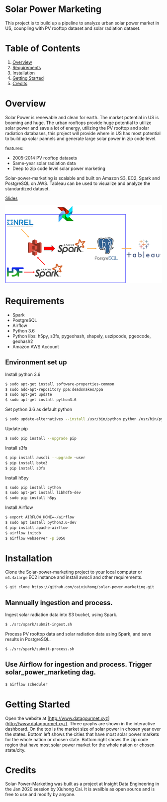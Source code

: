 # Solar Power Marketing 
This project is to build up a pipeline to analyze urban solar power market in US, counpling with PV rooftop dataset and solar radiation dataset.

# Table of Contents

1. [Overview](README.md#overview)
2. [Requirements](README.md#requirements)
3. [Installation](README.md#installation)
4. [Getting Started](README.md#getting-started)
5. [Credits](README.md#credits)

# Overview
Solar Power is renewable and clean for earth. The market potential in US is booming and huge. The urban rooftops provide huge potential to utilize solar power and save a lot of energy, utilizing the PV rooftop and solar radiation databases, this project will provide where in US has most potential to build up solar pannels and generate large solar power in zip code level.

features:
- 2005-2014 PV rooftop datasets
- Same-year solar radiation data
- Deep to zip code level solar power marketing

Solar-power-marketing is scalable and built on Amazon S3, EC2, Spark and PostgreSQL on AWS. Tableau can be used to visualize and analyze the standardized dataset.

[Slides](https://drive.google.com/open?id=1QFfqpmwcNVOsM8dnTihsSDQ28R_BQJEHRMxpEA28v6w)

![Pipeline](demo/pipeline.png)

# Requirements
* Spark
* PostgreSQL
* Airflow
* Python 3.6
* Python libs: h5py, s3fs, pygeohash, shapely, uszipcode, pgeocode, geohash2
* Amazon AWS Account

## Environment set up
Install python 3.6 

```bash
$ sudo apt-get install software-properties-common
$ sudo add-apt-repository ppa:deadsnakes/ppa 
$ sudo apt-get update
$ sudo apt-get install python3.6
```

Set python 3.6 as default python

```bash
$ sudo update-alternatives --install /usr/bin/python python /usr/bin/python3.6 1
```

Update pip

```bash
$ sudo pip install --upgrade pip
```

Install s3fs

```bash
$ pip install awscli --upgrade –user
$ pip install boto3
$ pip install s3fs
```

Install h5py

```bash
$ sudo pip install cython
$ sudo apt-get install libhdf5-dev
$ sudo pip install h5py
```

Install Airflow

```bash
$ export AIRFLOW_HOME=~/airflow
$ sudo apt install python3.6-dev
$ pip install apache-airflow
$ airflow initdb
$ airflow webserver -p 5050
```

# Installation
Clone the Solar-power-marketing project to your local computer or `m4.4xlarge` EC2 instance and install awscli and other requirements.

```bash
$ git clone https://github.com/caixiuhong/solar-power-marketing.git
```

## Mannually ingestion and process.
Ingest solar radiation data into S3 bucket, using Spark.

```bash
$ ./src/spark/submit-ingest.sh
```

Process PV rooftop data and solar radiation data using Spark, and save results in PostgreSQL.

```bash
$ ./src/spark/submit-process.sh
```

## Use Airflow for ingestion and process. Trigger solar_power_marketing dag.
```bash
$ airflow scheduler
```

# Getting Started

Open the website at [http://www.datagourmet.xyz](http://www.datagourmet.xyz). Three graphs are shown in the interactive dashboard. On the top is the market size of solar power in chosen year over the states. Bottom left shows the cities that have most solar power markets for the whole nation or chosen state. Bottom right shows the zip code region that have most solar power market for the whole nation or chosen state/city. 

# Credits

Solar-Power-Marketing was built as a project at Insight Data Engineering in the Jan 2020 session by Xiuhong Cai. It is availble as open source and is free to use and modify by anyone.
